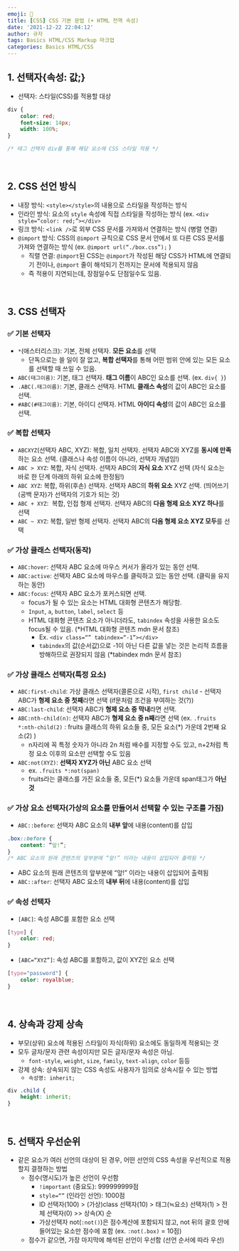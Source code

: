 ```yaml
---
emoji: 🌱
title: [CSS] CSS 기본 문법 (+ HTML 전역 속성)
date: '2021-12-22 22:04:12'
author: 규자
tags: Basics HTML/CSS Markup 마크업
categories: Basics HTML/CSS
---
```


## 1. 선택자{속성: 값;}
* 선택자: 스타일(CSS)를 적용할 대상
```css
div {
    color: red;
    font-size: 14px;
    width: 100%;
}

/* 태그 선택자 div를 통해 해당 요소에 CSS 스타일 적용 */
```

<br/>

## 2. CSS 선언 방식
* 내장 방식: `<style></style>`의 내용으로 스타일을 작성하는 방식
* 인라인 방식: 요소의 `style` 속성에 직접 스타일을 작성하는 방식 (ex. `<div style=“color: red;”></div>`
* 링크 방식: `<link />`로 외부 CSS 문서를 가져와서 연결하는 방식 (병렬 연결)
* `@import` 방식: CSS의 `@import` 규칙으로 CSS 문서 안에서 또 다른 CSS 문서를 가져와 연결하는 방식 (ex.  `@import url(“./box.css”);` )
    * 직렬 연결: `@import`된 CSS는 `@import`가 작성된 해당 CSS가 HTML에 연결되기 전이나, `@import` 줄이 해석되기 전까지는 문서에 적용되지 않음
    * 즉 적용이 지연되는데, 장점일수도 단점일수도 있음.

<br/>

## 3. CSS 선택자
### ✅ 기본 선택자
* `*`(애스터리스크): 기본, 전체 선택자. **모든 요소**를 선택
    * 단독으로는 쓸 일이 잘 없고, **복합 선택자**를 통해 어떤 범위 안에 있는 모든 요소를 선택할 때 쓰일 수 있음.
* `ABC(태그이름)`: 기본, 태그 선택자. **태그 이름**이 ABC인 요소를 선택. (ex. `div{ }`)
* `.ABC(.태그이름)`: 기본, 클래스 선택자. HTML **클래스 속성**의 값이 ABC인 요소를 선택.
* `#ABC(#태그이름)`: 기본, 아이디 선택자. HTML **아이디 속성**의 값이 ABC인 요소를 선택.

### ✅ 복합 선택자
* `ABCXYZ`(선택자 ABC, XYZ): 복합, 일치 선택자. 선택자 ABC와 XYZ를 **동시에 만족**하는 요소 선택. (클래스나 속성 이름이 아니라, 선택자 개념임!)
* `ABC > XYZ`: 복합, 자식 선택자. 선택자 ABC의 **자식 요소** XYZ 선택 (자식 요소는 바로 한 단계 아래의 하위 요소에 한정됨!)
* `ABC XYZ`: 복합, 하위(후손) 선택자. 선택자 ABC의 **하위 요소** XYZ 선택. (띄어쓰기(공백 문자)가 선택자의 기호가 되는 것)
* `ABC + XYZ`:  복합, 인접 형제 선택자. 선택자 ABC의 **다음 형제 요소 XYZ 하나**를 선택
* `ABC ~ XYZ`: 복합, 일반 형제 선택자. 선택자 ABC의 **다음 형제 요소 XYZ 모두**를 선택

### ✅ 가상 클래스 선택자(동작)
* `ABC:hover`: 선택자 ABC 요소에 마우스 커서가 올라가 있는 동안 선택.
* `ABC:active`: 선택자 ABC 요소에 마우스를 클릭하고 있는 동안 선택. (클릭을 유지하는 동안)
* `ABC:focus`: 선택자 ABC 요소가 포커스되면 선택. 
    * focus가 될 수 있는 요소는 HTML 대화형 콘텐츠가 해당함. 
    * `Input`, `a`, `button`, `label`, `select` 등
    * HTML 대화형 콘텐츠 요소가 아니더라도, `tabindex` 속성을 사용한 요소도 focus될 수 있음. (*HTML 대화형 콘텐츠 mdn 문서 참조)
        * Ex. `<div class=“” tabindex=“-1”></div>`
        * `tabindex`의 값(순서값)으로 -1이 아닌 다른 값을 넣는 것은 논리적 흐름을 방해하므로 권장되지 않음 (*tabindex mdn 문서 참조)

### ✅ 가상 클래스 선택자(특정 요소)
* `ABC:first-child`: 가상 클래스 선택자(콜론으로 시작), `first child` - 선택자 ABC가 **형제 요소 중 첫째**라면 선택 (if문처럼 조건을 부여하는 것(?))
* `ABC:last-child`: 선택자 ABC가 **형제 요소 중 막내**라면 선택.
* `ABC:nth-child(n)`: 선택자 ABC가 **형제 요소 중 n째**라면 선택 (ex. `.fruits *:nth-child(2)` : fruits 클래스의 하위 요소들 중, 모든 요소(*) 가운데 2번째 요소(2) )
    * n자리에 꼭 특정 숫자가 아니라 2n 처럼 배수를 지정할 수도 있고, n+2처럼 특정 요소 이후의 요소만 선택할 수도 있음
* `ABC:not(XYZ)`: **선택자 XYZ가 아닌** ABC 요소 선택
    * ex. `.fruits *:not(span)`
    * fruits라는 클래스를 가진 요소들 중, 모든(*) 요소들 가운데 span태그가 **아닌 것**

### ✅ 가상 요소 선택자(가상의 요소를 만들어서 선택할 수 있는 구조를 가짐)
* `ABC::before`: 선택자 ABC 요소의 **내부 앞**에 내용(content)를 삽입
```css
.box::before { 
    content: “앞!”; 
}
/* ABC 요소의 원래 콘텐츠의 앞부분에 “앞!” 이라는 내용이 삽입되어 출력됨 */
```
* ABC 요소의 원래 콘텐츠의 앞부분에 “앞!” 이라는 내용이 삽입되어 출력됨
* `ABC::after`: 선택자 ABC 요소의 **내부 뒤**에 내용(content)를 삽입

### ✅ 속성 선택자
* `[ABC]`: 속성 ABC를 포함한 요소 선택
```css
[type] {
    color: red;
}
```
* `[ABC=“XYZ”]`: 속성 ABC를 포함하고, 값이 XYZ인 요소 선택
```css
[type="password"] {
    color: royalblue;
}
```
<br/>

## 4. 상속과 강제 상속
* 부모(상위) 요소에 적용된 스타일이 자식(하위) 요소에도 동일하게 적용되는 것
* 모두 글자/문자 관련 속성이지만 모든 글자/문자 속성은 아님.
    * `font-style`, `weight`, `size`, `family`, `text-align`, `color` 등등
* 강제 상속: 상속되지 않는 CSS 속성도 사용자가 임의로 상속시킬 수 있는 방법
    * `속성명: inherit;`
```css
div .child {
    height: inherit;
}
```
<br/>

## 5. 선택자 우선순위
* 같은 요소가 여러 선언의 대상이 된 경우, 어떤 선언의 CSS 속성을 우선적으로 적용할지 결졍하는 방법
    * 점수(명시도)가 높은 선언이 우선함
        * `!important` (중요도): 999999999점
        * `style=“”` (인라인 선언): 1000점
        * ID 선택자(100) > (가상)class 선택자(10) > 태그(≒요소) 선택자(1) > 전체 선택자(0) >> 상속(X) 순
        * 가상선택자 not(`:not()`)은 점수계산에 포함되지 않고, not 뒤의 괄호 안에 들어있는 요소만 점수에 포함 (ex. `:not(.box)` = 10점)
    * 점수가 같으면, 가장 마지막에 해석된 선언이 우선함 (선언 순서에 따라 우선)

```tos
```